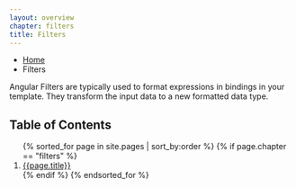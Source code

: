 ```yaml
---
layout: overview
chapter: filters
title: Filters
---
```

<ul class="breadcrumbs">
  <li><a href="{{ site.baseurl }}">Home</a></li>
  <li class="current">Filters</li>
</ul>

<!-- <h2>Filters</h2> -->

Angular Filters are typically used to format expressions in bindings in your template. They transform the input data to a new formatted data type.

<h2>Table of Contents</h2>
<ol>
  {% sorted_for page in site.pages | sort_by:order %}
    {% if page.chapter == "filters" %}
      <li>
        <a href="{{ site.baseurl }}{{page.url}}">{{page.title}}</a>
      </li>
    {% endif %}
  {% endsorted_for %}
</ol>